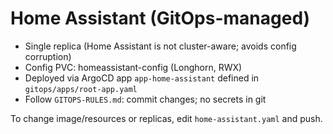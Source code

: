 # Home Assistant (GitOps-managed)

- Single replica (Home Assistant is not cluster-aware; avoids config corruption)
- Config PVC: homeassistant-config (Longhorn, RWX)
- Deployed via ArgoCD app `app-home-assistant` defined in `gitops/apps/root-app.yaml`
- Follow `GITOPS-RULES.md`: commit changes; no secrets in git

To change image/resources or replicas, edit `home-assistant.yaml` and push.
